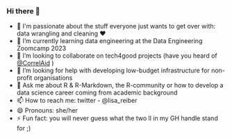 ### Hi there 👋

- 🔭 I'm passionate about the stuff everyone just wants to get over with: data wrangling and cleaning :heart:
- 🌱 I’m currently learning data engineering at the Data Engineering Zoomcamp 2023
- 👯 I’m looking to collaborate on tech4good projects (have you heard of [@CorrelAid](https://github.com/CorrelAid)
)
- 🤔 I’m looking for help with developing low-budget infrastructure for non-profit organisations
- 💬 Ask me about R & R-Markdown, the R-community or how to develop a data science career coming from academic background
- 📫 How to reach me: twitter - @lisa_reiber
- 😄 Pronouns: she/her
- ⚡ Fun fact: you will never guess what the two ll in my GH handle stand for ;)

